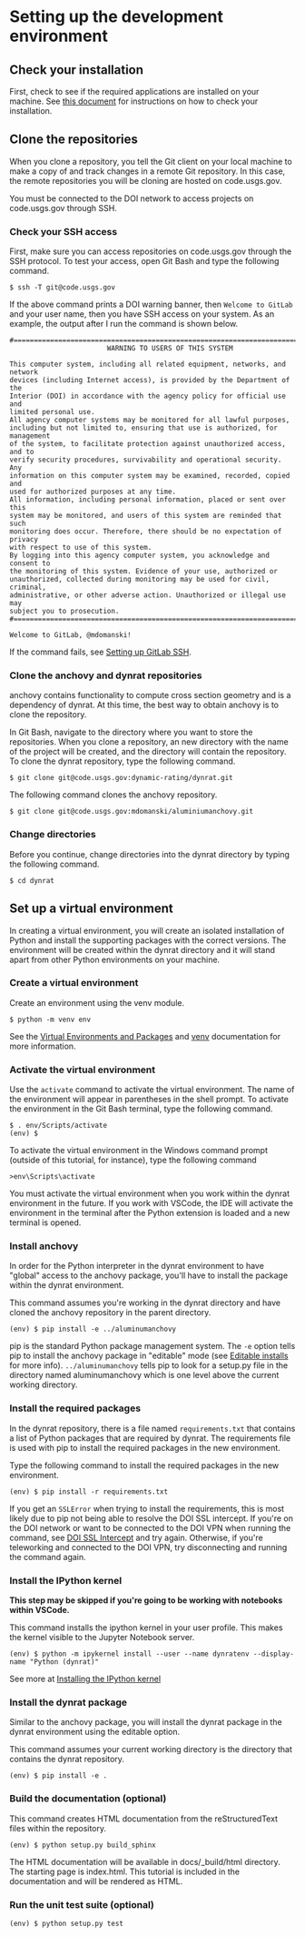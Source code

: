 # Setting up the development environment

## Check your installation
First, check to see if the required applications are installed on your machine.
See [this document](check.md) for instructions on how to check your
installation.

## Clone the repositories
When you clone a repository, you tell the Git client on your local machine to
make a copy of and track changes in a remote Git repository. In this case, the
remote repositories you will be cloning are hosted on code.usgs.gov.

You must be connected to the DOI network to access projects on code.usgs.gov
through SSH.

### Check your SSH access
First, make sure you can access repositories on code.usgs.gov through the SSH
protocol. To test your access, open Git Bash and type the following command.

```
$ ssh -T git@code.usgs.gov
```

If the above command prints a DOI warning banner, then `Welcome to GitLab` and
your user name, then you have SSH access on your system. As an example, the
output after I run the command is shown below.

```
#============================================================================#
                        WARNING TO USERS OF THIS SYSTEM

This computer system, including all related equipment, networks, and network
devices (including Internet access), is provided by the Department of the
Interior (DOI) in accordance with the agency policy for official use and
limited personal use.
All agency computer systems may be monitored for all lawful purposes,
including but not limited to, ensuring that use is authorized, for management
of the system, to facilitate protection against unauthorized access, and to
verify security procedures, survivability and operational security. Any
information on this computer system may be examined, recorded, copied and
used for authorized purposes at any time.
All information, including personal information, placed or sent over this
system may be monitored, and users of this system are reminded that such
monitoring does occur. Therefore, there should be no expectation of privacy
with respect to use of this system.
By logging into this agency computer system, you acknowledge and consent to
the monitoring of this system. Evidence of your use, authorized or
unauthorized, collected during monitoring may be used for civil, criminal,
administrative, or other adverse action. Unauthorized or illegal use may
subject you to prosecution.
#============================================================================#

Welcome to GitLab, @mdomanski!
```

If the command fails,
see [Setting up GitLab SSH](ssh.md).

### Clone the anchovy and dynrat repositories
anchovy contains functionality to compute cross section geometry and is a
dependency of dynrat. At this time, the best way to obtain anchovy is to clone
the repository.

In Git Bash, navigate to the directory where you want to store the
repositories. When you clone a repository, an new directory with the name of
the project will be created, and the directory will contain the repository. To
clone the dynrat repository, type the following command.

```
$ git clone git@code.usgs.gov:dynamic-rating/dynrat.git
```

The following command clones the anchovy repository.

```
$ git clone git@code.usgs.gov:mdomanski/aluminiumanchovy.git
```

### Change directories
Before you continue, change directories into the dynrat directory by typing the
following command.

```
$ cd dynrat
```

## Set up a virtual environment
In creating a virtual environment, you will create an isolated installation of
Python and install the supporting packages with the correct versions. The
environment will be created within the dynrat directory and it will stand apart
from other Python environments on your machine.

### Create a virtual environment
Create an environment using the venv module.

```
$ python -m venv env
```

See the [Virtual Environments and Packages](https://docs.python.org/3.7/tutorial/venv.html) and
[venv](https://docs.python.org/3.7/library/venv.html) documentation for more
information.

### Activate the virtual environment
Use the `activate` command to activate the virtual environment. The name of the
environment will appear in parentheses in the shell prompt. To activate the
environment in the Git Bash terminal, type the following command.

```
$ . env/Scripts/activate
(env) $
```

To activate the virtual environment in the Windows command prompt (outside of
this tutorial, for instance), type the following command

```
>env\Scripts\activate
```

You must activate the virtual environment when you work within the dynrat
environment in the future. If you work with VSCode, the IDE will activate the
environment in the terminal after the Python extension is loaded and a new
terminal is opened.

### Install anchovy
In order for the Python interpreter in the dynrat environment to have "global"
access to the anchovy package, you'll have to install the package within the
dynrat environment.

This command assumes you're working in the dynrat directory and have cloned the
anchovy repository in the parent directory.

```
(env) $ pip install -e ../aluminumanchovy
```

pip is the standard Python package management system. The `-e` option tells pip
to install the anchovy package in "editable" mode (see
[Editable installs](https://pip.pypa.io/en/stable/reference/pip_install/#editable-installs)
for more info). `../aluminumanchovy` tells pip to look for a setup.py file in
the directory named aluminumanchovy which is one level above the current
working directory.

### Install the required packages
In the dynrat repository, there is a file named `requirements.txt` that
contains a list of Python packages that are required by dynrat. The
requirements file is used with pip to install the required packages in the new
environment.

Type the following command to install the required packages in the new
environment.

```
(env) $ pip install -r requirements.txt
```

If you get an `SSLError` when trying to install the requirements, this is most
likely due to pip not being able to resolve the DOI SSL intercept. If you're on
the DOI network or want to be connected to the DOI VPN when running the
command, see [DOI SSL Intercept](pip-ssl.md) and try again. Otherwise, if
you're teleworking and connected to the DOI VPN, try disconnecting and running
the command again.

### Install the IPython kernel
**This step may be skipped if you're going to be working with notebooks within
VSCode.**

This command installs the ipython kernel in your user profile. This makes the
kernel visible to the Jupyter Notebook server.

```
(env) $ python -m ipykernel install --user --name dynratenv --display-name "Python (dynrat)"
```

See more at
[Installing the IPython kernel](https://ipython.readthedocs.io/en/stable/install/kernel_install.html#kernels-for-different-environments)

### Install the dynrat package
Similar to the anchovy package, you will install the dynrat package in the
dynrat environment using the editable option.

This command assumes your current working directory is the directory that
contains the dynrat repository.

```
(env) $ pip install -e .
```

### Build the documentation (optional)
This command creates HTML documentation from the reStructuredText files within
the repository.

```
(env) $ python setup.py build_sphinx
```

The HTML documentation will be available in docs/_build/html directory. The
starting page is index.html. This tutorial is included in the documentation and
will be rendered as HTML.

### Run the unit test suite (optional)
```
(env) $ python setup.py test
```
